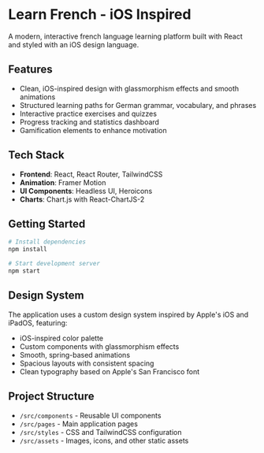 # Learn French - iOS Inspired

A modern, interactive french language learning platform built with React and styled with an iOS design language.

## Features

- Clean, iOS-inspired design with glassmorphism effects and smooth animations
- Structured learning paths for German grammar, vocabulary, and phrases
- Interactive practice exercises and quizzes
- Progress tracking and statistics dashboard
- Gamification elements to enhance motivation

## Tech Stack

- **Frontend**: React, React Router, TailwindCSS
- **Animation**: Framer Motion
- **UI Components**: Headless UI, Heroicons
- **Charts**: Chart.js with React-ChartJS-2

## Getting Started

```bash
# Install dependencies
npm install

# Start development server
npm start
```

## Design System

The application uses a custom design system inspired by Apple's iOS and iPadOS, featuring:

- iOS-inspired color palette
- Custom components with glassmorphism effects
- Smooth, spring-based animations
- Spacious layouts with consistent spacing
- Clean typography based on Apple's San Francisco font

## Project Structure

- `/src/components` - Reusable UI components
- `/src/pages` - Main application pages
- `/src/styles` - CSS and TailwindCSS configuration
- `/src/assets` - Images, icons, and other static assets
